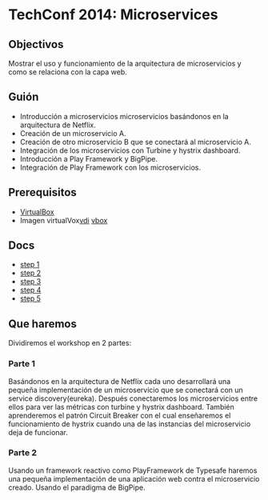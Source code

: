 # TechConf 2014: Microservices

## Objectivos

Mostrar el uso y funcionamiento de la arquitectura de microservicios y como se relaciona con la capa web.

## Guión
* Introducción a microservicios microservicios basándonos en la arquitectura de Netflix.
* Creación de un microservicio A.
* Creación de otro microservicio B que se conectará al microservicio A.
* Integración de los microservicios con Turbine y hystrix dashboard.
* Introducción a Play Framework y BigPipe.
* Integración de Play Framework con los microservicios.

## Prerequisitos
* [VirtualBox](https://www.virtualbox.org/wiki/Downloads)
* Imagen virtualVox[vdi](https://s3-eu-west-1.amazonaws.com/techconf-vm/techconf2014.vdi) [vbox](https://s3-eu-west-1.amazonaws.com/techconf-vm/techconf2014.vbox)

## Docs
* [step 1](https://docs.google.com/document/d/14rd2kOWr0W-n17QHS8KhcWpzas9W_fh-X4KoNBExkwI/edit)
* [step 2](https://docs.google.com/document/d/1b8pKwWH1o-dMIIEthrUhDzfjrn6s6g5zfC7bFT3wkFw/edit)
* [step 3](https://docs.google.com/document/d/1QE8yfbNd79uNeqIKFLfdLLJCOKxvzi66B2PB9HW4kYc/edit)
* [step 4](https://docs.google.com/document/d/1wiHJ3vC2rrBvy2tuyWBL_Z1MKRBwmU5ywX8PaSi0P0U/edit)
* [step 5](https://docs.google.com/document/d/17dqqL_PATNBd12T1ldppU6G_U9wgvgvl1-X8DwEu80s/edit)

## Que haremos
Dividiremos el workshop en 2 partes:

### Parte 1
Basándonos en la arquitectura de Netflix cada uno desarrollará una pequeña implementación de un microservicio que se conectará con un service discovery(eureka). Después conectaremos los microservicios entre ellos para ver las métricas con turbine y hystrix dashboard. También aprenderemos el patrón Circuit Breaker con el cual enseñaremos el funcionamiento de hystrix cuando una de las instancias del microservicio deja de funcionar.

### Parte 2
Usando un framework reactivo como PlayFramework de Typesafe haremos una pequeña implementación de una aplicación web contra el microservicio creado. Usando el paradigma de BigPipe.
